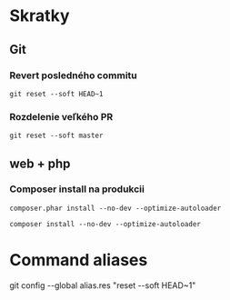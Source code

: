 # Skratky

## Git

### Revert posledného commitu

`git reset --soft HEAD~1`

### Rozdelenie veľkého PR

`git reset --soft master`

## web + php

### Composer install na produkcii

`composer.phar install --no-dev --optimize-autoloader`

`composer install --no-dev --optimize-autoloader`


# Command aliases

git config --global alias.res "reset --soft HEAD~1"
